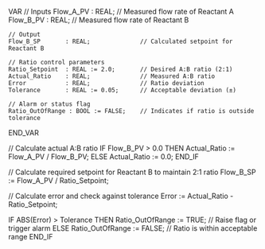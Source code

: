 VAR
    // Inputs
    Flow_A_PV       : REAL;              // Measured flow rate of Reactant A
    Flow_B_PV       : REAL;              // Measured flow rate of Reactant B

    // Output
    Flow_B_SP       : REAL;              // Calculated setpoint for Reactant B

    // Ratio control parameters
    Ratio_Setpoint  : REAL := 2.0;       // Desired A:B ratio (2:1)
    Actual_Ratio    : REAL;              // Measured A:B ratio
    Error           : REAL;              // Ratio deviation
    Tolerance       : REAL := 0.05;      // Acceptable deviation (±)

    // Alarm or status flag
    Ratio_OutOfRange : BOOL := FALSE;    // Indicates if ratio is outside tolerance
END_VAR

// Calculate actual A:B ratio
IF Flow_B_PV > 0.0 THEN
    Actual_Ratio := Flow_A_PV / Flow_B_PV;
ELSE
    Actual_Ratio := 0.0;
END_IF

// Calculate required setpoint for Reactant B to maintain 2:1 ratio
Flow_B_SP := Flow_A_PV / Ratio_Setpoint;

// Calculate error and check against tolerance
Error := Actual_Ratio - Ratio_Setpoint;

IF ABS(Error) > Tolerance THEN
    Ratio_OutOfRange := TRUE;      // Raise flag or trigger alarm
ELSE
    Ratio_OutOfRange := FALSE;     // Ratio is within acceptable range
END_IF
